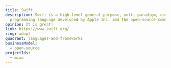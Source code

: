 ```yaml
---
title: Swift
description: Swift is a high-level general-purpose, multi-paradigm, compiled
  programming language developed by Apple Inc. and the open-source community.
opinion: I﻿t is great!
link: https://www.swift.org/
ring: adopt
quadrant: languages-and-frameworks
businessModel:
  - open-source
projectIds:
  - mixo
---
```

